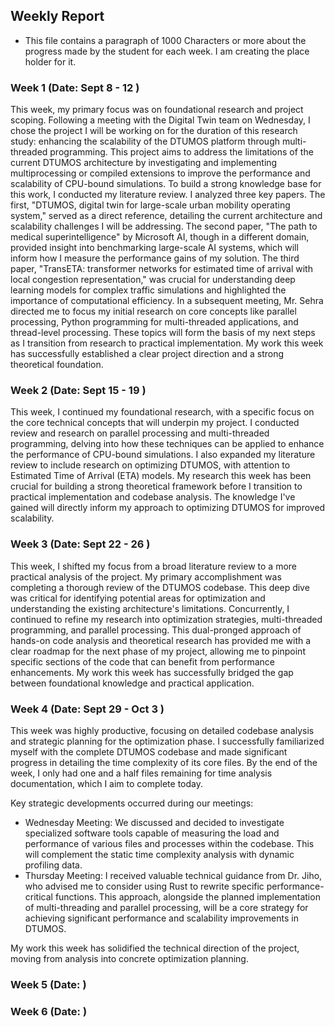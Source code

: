 ## Weekly Report
- This file contains a paragraph of 1000 Characters or more about the progress made by the student for each week. I am creating the place holder for it.

### Week 1 (Date: Sept 8 - 12   )
This week, my primary focus was on foundational research and project scoping. Following a meeting with the Digital Twin team on Wednesday, I chose the project I will be working on for the duration of this research study: enhancing the scalability of the DTUMOS platform through multi-threaded programming. This project aims to address the limitations of the current DTUMOS architecture by investigating and implementing multiprocessing or compiled extensions to improve the performance and scalability of CPU-bound simulations. To build a strong knowledge base for this work, I conducted my literature review. I analyzed three key papers. The first, "DTUMOS, digital twin for large-scale urban mobility operating system," served as a direct reference, detailing the current architecture and scalability challenges I will be addressing. The second paper, "The path to medical superintelligence" by Microsoft AI, though in a different domain, provided insight into benchmarking large-scale AI systems, which will inform how I measure the performance gains of my solution. The third paper, "TransETA: transformer networks for estimated time of arrival with local congestion representation," was crucial for understanding deep learning models for complex traffic simulations and highlighted the importance of computational efficiency. In a subsequent meeting, Mr. Sehra directed me to focus my initial research on core concepts like parallel processing, Python programming for multi-threaded applications, and thread-level processing. These topics will form the basis of my next steps as I transition from research to practical implementation. My work this week has successfully established a clear project direction and a strong theoretical foundation.

### Week 2 (Date: Sept 15 - 19  )
This week, I continued my foundational research, with a specific focus on the core technical concepts that will underpin my project. I conducted review and research on parallel processing and multi-threaded programming, delving into how these techniques can be applied to enhance the performance of CPU-bound simulations. I also expanded my literature review to include research on optimizing DTUMOS, with attention to Estimated Time of Arrival (ETA) models. My research this week has been crucial for building a strong theoretical framework before I transition to practical implementation and codebase analysis. The knowledge I've gained will directly inform my approach to optimizing DTUMOS for improved scalability.

### Week 3 (Date: Sept 22 - 26  )
This week, I shifted my focus from a broad literature review to a more practical analysis of the project. My primary accomplishment was completing a thorough review of the DTUMOS codebase. This deep dive was critical for identifying potential areas for optimization and understanding the existing architecture's limitations. Concurrently, I continued to refine my research into optimization strategies, multi-threaded programming, and parallel processing. This dual-pronged approach of hands-on code analysis and theoretical research has provided me with a clear roadmap for the next phase of my project, allowing me to pinpoint specific sections of the code that can benefit from performance enhancements. My work this week has successfully bridged the gap between foundational knowledge and practical application.

### Week 4 (Date: Sept 29 - Oct 3  )
This week was highly productive, focusing on detailed codebase analysis and strategic planning for the optimization phase. I successfully familiarized myself with the complete DTUMOS codebase and made significant progress in detailing the time complexity of its core files. By the end of the week, I only had one and a half files remaining for time analysis documentation, which I aim to complete today.

Key strategic developments occurred during our meetings:
- Wednesday Meeting: We discussed and decided to investigate specialized software tools capable of measuring the load and performance of various files and processes within the codebase. This will complement the static time complexity analysis with dynamic profiling data.
- Thursday Meeting: I received valuable technical guidance from Dr. Jiho, who advised me to consider using Rust to rewrite specific performance-critical functions. This approach, alongside the planned implementation of multi-threading and parallel processing, will be a core strategy for achieving significant performance and scalability improvements in DTUMOS.

My work this week has solidified the technical direction of the project, moving from analysis into concrete optimization planning.

### Week 5 (Date:   )


### Week 6 (Date:   )
